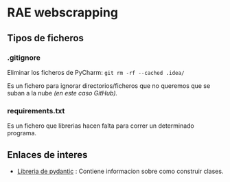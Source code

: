 # RAE webscrapping


## Tipos de ficheros

### .gitignore

Eliminar los ficheros de PyCharm: `git rm -rf --cached .idea/`

Es un fichero para ignorar directorios/ficheros que no queremos que se suban a la nube _(en este caso GitHub)._

### requirements.txt

Es un fichero que librerias hacen falta para correr un determinado programa.



## Enlaces de interes

- [Libreria de pydantic](https://docs.pydantic.dev/latest/concepts/models/) : Contiene informacion sobre como construir clases.